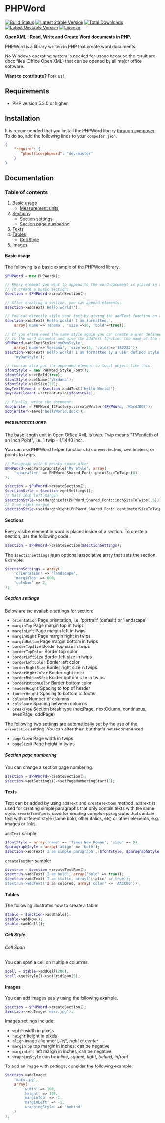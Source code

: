 # PHPWord

[![Build Status](https://travis-ci.org/PHPOffice/PHPWord.png?branch=master)](https://travis-ci.org/PHPOffice/PHPWord)
[![Latest Stable Version](https://poser.pugx.org/phpoffice/phpword/v/stable.png)](https://packagist.org/packages/phpoffice/phpword) [![Total Downloads](https://poser.pugx.org/phpoffice/phpword/downloads.png)](https://packagist.org/packages/phpoffice/phpword) [![Latest Unstable Version](https://poser.pugx.org/phpoffice/phpword/v/unstable.png)](https://packagist.org/packages/phpoffice/phpword) [![License](https://poser.pugx.org/phpoffice/phpword/license.png)](https://packagist.org/packages/phpoffice/phpword)

__OpenXML - Read, Write and Create Word documents in PHP.__

PHPWord is a library written in PHP that create word documents.

No Windows operating system is needed for usage because the result are docx files (Office Open XML) that can be
opened by all major office software.

__Want to contribute?__ Fork us!

## Requirements

* PHP version 5.3.0 or higher

## Installation

It is recommended that you install the PHPWord library [through composer](http://getcomposer.org/). To do so, add
the following lines to your ``composer.json``.

```json
{
    "require": {
       "phpoffice/phpword": "dev-master"
    }
}
```

## Documentation

### Table of contents

1. [Basic usage](#basic-usage)
    * [Measurement units](#measurement-units)
2. [Sections](#sections)
    * [Section settings](#section-settings)
    * [Section page numbering](#section-page-numbering)
3. [Texts](#texts)
4. [Tables](#tables)
    * [Cell Style](#tables-cell-style)
5. [Images](#images)

<a name="basic-usage"></a>
#### Basic usage

The following is a basic example of the PHPWord library.

```php
$PHPWord = new PHPWord();

// Every element you want to append to the word document is placed in a section.
// To create a basic section:
$section = $PHPWord->createSection();

// After creating a section, you can append elements:
$section->addText('Hello world!');

// You can directly style your text by giving the addText function an array:
$section->addText('Hello world! I am formatted.',
    array('name'=>'Tahoma', 'size'=>16, 'bold'=>true));

// If you often need the same style again you can create a user defined style
// to the word document and give the addText function the name of the style:
$PHPWord->addFontStyle('myOwnStyle',
    array('name'=>'Verdana', 'size'=>14, 'color'=>'1B2232'));
$section->addText('Hello world! I am formatted by a user defined style',
    'myOwnStyle');

// You can also put the appended element to local object like this:
$fontStyle = new PHPWord_Style_Font();
$fontStyle->setBold(true);
$fontStyle->setName('Verdana');
$fontStyle->setSize(22);
$myTextElement = $section->addText('Hello World!');
$myTextElement->setFontStyle($fontStyle);

// Finally, write the document:
$objWriter = PHPWord_IOFactory::createWriter($PHPWord, 'Word2007');
$objWriter->save('helloWorld.docx');
```

<a name="measurement-units"></a>
##### Measurement units

The base length unit in Open Office XML is twip. Twip means "TWentieth of an Inch Point", i.e. 1 twip = 1/1440 inch.

You can use PHPWord helper functions to convert inches, centimeters, or points to twips.

```php
// Paragraph with 6 points space after
$PHPWord->addParagraphStyle('My Style', array(
    'spaceAfter' => PHPWord_Shared_Font::pointSizeToTwips(6))
);

$section = $PHPWord->createSection();
$sectionStyle = $section->getSettings();
// half inch left margin
$sectionStyle->setMarginLeft(PHPWord_Shared_Font::inchSizeToTwips(.5));
// 2 cm right margin
$sectionStyle->setMarginRight(PHPWord_Shared_Font::centimeterSizeToTwips(2));
```

<a name="sections"></a>
#### Sections

Every visible element in word is placed inside of a section. To create a section, use the following code:

```php
$section = $PHPWord->createSection($sectionSettings);
```
The `$sectionSettings` is an optional associative array that sets the section. Example:

```php
$sectionSettings = array(
    'orientation' => 'landscape',
    'marginTop' => 600,
    'colsNum' => 2,
);
```
<a name="section-settings"></a>
##### Section settings

Below are the available settings for section:

* `orientation` Page orientation, i.e. 'portrait' (default) or 'landscape'
* `marginTop` Page margin top in twips
* `marginLeft` Page margin left in twips
* `marginRight` Page margin right in twips
* `marginBottom` Page margin bottom in twips
* `borderTopSize` Border top size in twips
* `borderTopColor` Border top color
* `borderLeftSize` Border left size in twips
* `borderLeftColor` Border left color
* `borderRightSize` Border right size in twips
* `borderRightColor` Border right color
* `borderBottomSize` Border bottom size in twips
* `borderBottomColor` Border bottom color
* `headerHeight` Spacing to top of header
* `footerHeight` Spacing to bottom of footer
* `colsNum` Number of columns
* `colsSpace` Spacing between columns
* `breakType` Section break type (nextPage, nextColumn, continuous, evenPage, oddPage)

The following two settings are automatically set by the use of the `orientation` setting. You can alter them but that's not recommended.

* `pageSizeW` Page width in twips
* `pageSizeH` Page height in twips

<a name="section-page-numbering"></a>
##### Section page numbering

You can change a section page numbering.

```php
$section = $PHPWord->createSection();
$section->getSettings()->setPageNumberingStart(1);
```

<a name="texts"></a>
#### Texts

Text can be added by using `addText` and `createTextRun` method. `addText` is used for  creating simple paragraphs that only contain texts with the same style. `createTextRun` is used for creating complex paragraphs that contain text with different style (some bold, other italics, etc) or other elements, e.g. images or links.

`addText` sample:

```php
$fontStyle = array('name' => 'Times New Roman', 'size' => 9);
$paragraphStyle = array('align' => 'both');
$section->addText('I am simple paragraph', $fontStyle, $paragraphStyle);
```

`createTextRun` sample:

```php
$textrun = $section->createTextRun();
$textrun->addText('I am bold', array('bold' => true)); 
$textrun->addText('I am italic, array('italic' => true));
$textrun->addText('I am colored, array('color' => 'AACC00'));
```
<a name="tables"></a>
#### Tables

The following illustrates how to create a table.

```php
$table = $section->addTable();
$table->addRow();
$table->addCell();
```

<a name="tables-cell-style"></a>
##### Cell Style

###### Cell Span

You can span a cell on multiple columms.

```php
$cell = $table->addCell(200);
$cell->getStyle()->setGridSpan(5);
```

<a name="images"></a>
#### Images

You can add images easily using the following example.

```php
$section = $PHPWord->createSection();
$section->addImage('mars.jpg');
```

Images settings include:
* ``width`` width in pixels
* ``height`` height in pixels
* ``align`` image alignment, _left_, _right_ or _center_
* ``marginTop`` top margin in inches, can be negative
* ``marginLeft`` left margin in inches, can be negative
* ``wrappingStyle`` can be _inline_, _square_, _tight_, _behind_, _infront_

To add an image with settings, consider the following example.

```php
$section->addImage(
    'mars.jpg',
    array(
        'width' => 100,
        'height' => 100,
        'marginTop' => -1,
        'marginLeft' => -1,
        'wrappingStyle' => 'behind'
    )
);
 ```
